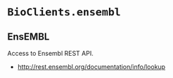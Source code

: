 # `BioClients.ensembl`

## EnsEMBL

Access to Ensembl REST API.

* <http://rest.ensembl.org/documentation/info/lookup>
